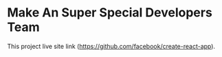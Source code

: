 # Make An Super Special Developers Team

This project live site link (https://github.com/facebook/create-react-app).

